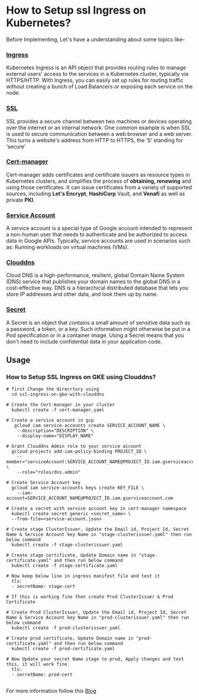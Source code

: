 # How to Setup ssl Ingress on Kubernetes?
Before Implementing, Let's have a understanding about some topics like-

### [Ingress](https://kubernetes.io/docs/concepts/services-networking/ingress/)
Kubernetes Ingress is an API object that provides routing rules to manage external users' access to the services in a Kubernetes cluster, typically via HTTPS/HTTP. With Ingress, you can easily set up rules for routing traffic without creating a bunch of Load Balancers or exposing each service on the node.

### [SSL](https://www.cloudflare.com/en-in/learning/ssl/what-is-ssl/)
SSL provides a secure channel between two machines or devices operating over the internet or an internal network. One common example is when SSL is used to secure communication between a web browser and a web server. This turns a website's address from HTTP to HTTPS, the ‘S’ standing for ‘secure’


### [Cert-manager](https://cert-manager.io/docs/)
Cert-manager adds certificates and certificate issuers as resource types in Kubernetes clusters, and simplifies the process of **obtaining, renewing** and using those certificates. It can issue certificates from a variety of supported sources, including **Let's Encrypt**, **HashiCorp** Vault, and **Venafi** as well as private **PKI**.

### [Service Account](https://cloud.google.com/iam/docs/understanding-service-accounts)
A service account is a special type of Google account intended to represent a non-human user that needs to authenticate and be authorized to access data in Google APIs. Typically, service accounts are used in scenarios such as: Running workloads on virtual machines (VMs).

### [Clouddns](https://cloud.google.com/dns/docs/overview)
Cloud DNS is a high-performance, resilient, global Domain Name System (DNS) service that publishes your domain names to the global DNS in a cost-effective way. DNS is a hierarchical distributed database that lets you store IP addresses and other data, and look them up by name.

### [Secret](https://kubernetes.io/docs/concepts/configuration/secret/)
A Secret is an object that contains a small amount of sensitive data such as a password, a token, or a key. Such information might otherwise be put in a Pod specification or in a container image. Using a Secret means that you don't need to include confidential data in your application code.

## Usage
### How to Setup SSL Ingress on GKE using Clouddns?
```
# first Change the direcrtory using
  cd ssl-ingress-on-gke-with-clouddns
  
# Create the Cert-manager in your cluster
  kubectl create -f cert-manager.yaml 
  
# Create a service account in gcp
   gcloud iam service-accounts create SERVICE_ACCOUNT_NAME \
    --description="DESCRIPTION" \
    --display-name="DISPLAY_NAME"
   
# Grant Clouddns Admin role to your service account 
  gcloud projects add-iam-policy-binding PROJECT_ID \
    --member="serviceAccount:SERVICE_ACCOUNT_NAME@PROJECT_ID.iam.gserviceaccount.com" \
    --role="roles/dns.admin"
    
# Create Service Account key 
  gcloud iam service-accounts keys create KEY_FILE \
    --iam-account=SERVICE_ACCOUNT_NAME@PROJECT_ID.iam.gserviceaccount.com
    
# Create a secret with service account key in cert-manager namespace 
  kubectl create secret generic <secret_name> \
  --from-file=<service-account.json>
  
# Create stage ClusterIssuer, Update the Email id, Project Id, Secret Name & Service Account key Name in "stage-clusterissuer.yaml" then run below command
  kubectl create -f stage-clusterissuer.yaml
  
# Create stage certificate, Update Domain name in "stage-certificate.yaml" and then run below command 
  kubectl create -f stage-certificate.yaml
  
# Now keep below line in ingress manifest file and test it 
  tls:
  - secretName: stage-cert

# If this is working fine then create Prod ClusterIssuer & Prod Certificate 
 
# Create Prod ClusterIssuer, Update the Email id, Project Id, Secret Name & Service Account key Name in "prod-clusterissuer.yaml" then run below command
  kubectl create -f prod-clusterissuer.yaml
  
# Create prod certificate, Update Domain name in "prod-certificate.yaml" and then run below command 
  kubectl create -f prod-certificate.yaml
  
# Now Update your secret Name stage to prod, Apply changes and test this, it will work fine.
  tls:
  - secretName: prod-cert
  
```
For more information follow this [Blog](https://kosyfrances.com/letsencrypt-dns01/)
